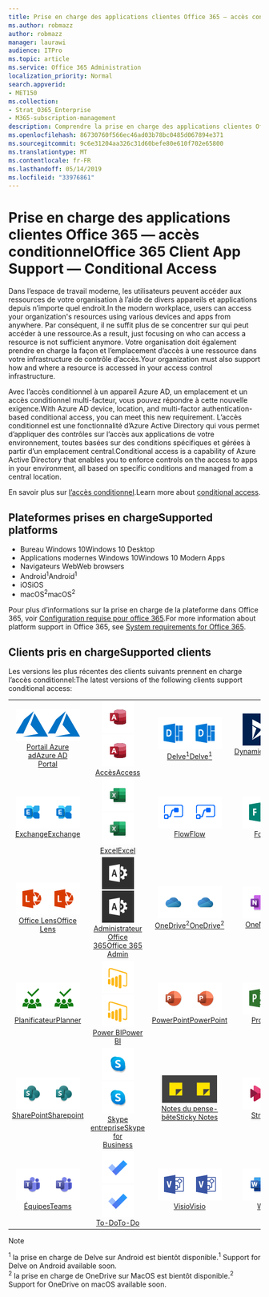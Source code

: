 ```yaml
---
title: Prise en charge des applications clientes Office 365 — accès conditionnel
ms.author: robmazz
author: robmazz
manager: laurawi
audience: ITPro
ms.topic: article
ms.service: Office 365 Administration
localization_priority: Normal
search.appverid:
- MET150
ms.collection:
- Strat_O365_Enterprise
- M365-subscription-management
description: Comprendre la prise en charge des applications clientes Office 365 pour l’accès conditionnel
ms.openlocfilehash: 86730760f566ec46ad03b78bc0485d067894e371
ms.sourcegitcommit: 9c6e31204aa326c31d60befe80e610f702e65800
ms.translationtype: MT
ms.contentlocale: fr-FR
ms.lasthandoff: 05/14/2019
ms.locfileid: "33976861"
---
```

# <a name="office-365-client-app-support--conditional-access"></a><span data-ttu-id="fcc04-103">Prise en charge des applications clientes Office 365 — accès conditionnel</span><span class="sxs-lookup"><span data-stu-id="fcc04-103">Office 365 Client App Support — Conditional Access</span></span>

<span data-ttu-id="fcc04-104">Dans l’espace de travail moderne, les utilisateurs peuvent accéder aux ressources de votre organisation à l’aide de divers appareils et applications depuis n’importe quel endroit.</span><span class="sxs-lookup"><span data-stu-id="fcc04-104">In the modern workplace, users can access your organization's resources using various devices and apps from anywhere.</span></span> <span data-ttu-id="fcc04-105">Par conséquent, il ne suffit plus de se concentrer sur qui peut accéder à une ressource.</span><span class="sxs-lookup"><span data-stu-id="fcc04-105">As a result, just focusing on who can access a resource is not sufficient anymore.</span></span> <span data-ttu-id="fcc04-106">Votre organisation doit également prendre en charge la façon et l’emplacement d’accès à une ressource dans votre infrastructure de contrôle d’accès.</span><span class="sxs-lookup"><span data-stu-id="fcc04-106">Your organization must also support how and where a resource is accessed in your access control infrastructure.</span></span>

<span data-ttu-id="fcc04-107">Avec l’accès conditionnel à un appareil Azure AD, un emplacement et un accès conditionnel multi-facteur, vous pouvez répondre à cette nouvelle exigence.</span><span class="sxs-lookup"><span data-stu-id="fcc04-107">With Azure AD device, location, and multi-factor authentication-based conditional access, you can meet this new requirement.</span></span> <span data-ttu-id="fcc04-108">L’accès conditionnel est une fonctionnalité d’Azure Active Directory qui vous permet d’appliquer des contrôles sur l’accès aux applications de votre environnement, toutes basées sur des conditions spécifiques et gérées à partir d’un emplacement central.</span><span class="sxs-lookup"><span data-stu-id="fcc04-108">Conditional access is a capability of Azure Active Directory that enables you to enforce controls on the access to apps in your environment, all based on specific conditions and managed from a central location.</span></span>

<span data-ttu-id="fcc04-109">En savoir plus sur [l’accès conditionnel](https://docs.microsoft.com/azure/active-directory/conditional-access/).</span><span class="sxs-lookup"><span data-stu-id="fcc04-109">Learn more about [conditional access](https://docs.microsoft.com/azure/active-directory/conditional-access/).</span></span>

## <a name="supported-platforms"></a><span data-ttu-id="fcc04-110">Plateformes prises en charge</span><span class="sxs-lookup"><span data-stu-id="fcc04-110">Supported platforms</span></span>

 - <span data-ttu-id="fcc04-111">Bureau Windows 10</span><span class="sxs-lookup"><span data-stu-id="fcc04-111">Windows 10 Desktop</span></span>
 - <span data-ttu-id="fcc04-112">Applications modernes Windows 10</span><span class="sxs-lookup"><span data-stu-id="fcc04-112">Windows 10 Modern Apps</span></span>
 - <span data-ttu-id="fcc04-113">Navigateurs Web</span><span class="sxs-lookup"><span data-stu-id="fcc04-113">Web browsers</span></span>
 - <span data-ttu-id="fcc04-114">Android<sup>1</sup></span><span class="sxs-lookup"><span data-stu-id="fcc04-114">Android<sup>1</sup></span></span>
 - <span data-ttu-id="fcc04-115">iOS</span><span class="sxs-lookup"><span data-stu-id="fcc04-115">iOS</span></span>
 - <span data-ttu-id="fcc04-116">macOS<sup>2</sup></span><span class="sxs-lookup"><span data-stu-id="fcc04-116">macOS<sup>2</sup></span></span>

<span data-ttu-id="fcc04-117">Pour plus d’informations sur la prise en charge de la plateforme dans Office 365, voir [Configuration requise pour office 365](https://products.office.com/office-system-requirements).</span><span class="sxs-lookup"><span data-stu-id="fcc04-117">For more information about platform support in Office 365, see [System requirements for Office 365](https://products.office.com/office-system-requirements).</span></span>

## <a name="supported-clients"></a><span data-ttu-id="fcc04-118">Clients pris en charge</span><span class="sxs-lookup"><span data-stu-id="fcc04-118">Supported clients</span></span>

<span data-ttu-id="fcc04-119">Les versions les plus récentes des clients suivants prennent en charge l’accès conditionnel:</span><span class="sxs-lookup"><span data-stu-id="fcc04-119">The latest versions of the following clients support conditional access:</span></span>

| | | | | | |
|:---:|:---:|:---:|:---:|:---:|:---:|
| <span data-ttu-id="fcc04-120">![Icône Azure](media/o365-azure-64x64.png)</span><span class="sxs-lookup"><span data-stu-id="fcc04-120">![Azure icon](media/o365-azure-64x64.png)</span></span> <br> [<span data-ttu-id="fcc04-121">Portail Azure <br> ad</span><span class="sxs-lookup"><span data-stu-id="fcc04-121">Azure AD <br> Portal </span></span>](https://azure.microsoft.com/features/azure-portal/) | <span data-ttu-id="fcc04-122">![Icône accès](media/o365-access-64x64.png)</span><span class="sxs-lookup"><span data-stu-id="fcc04-122">![Access icon](media/o365-access-64x64.png)</span></span> <br> [<span data-ttu-id="fcc04-123">Accès</span><span class="sxs-lookup"><span data-stu-id="fcc04-123">Access</span></span>](https://products.office.com/access) | <span data-ttu-id="fcc04-124">![Icône Delve](media/o365-delve-64x64.png)</span><span class="sxs-lookup"><span data-stu-id="fcc04-124">![Delve icon](media/o365-delve-64x64.png)</span></span> <br> [<span data-ttu-id="fcc04-125">Delve<sup>1</sup></span><span class="sxs-lookup"><span data-stu-id="fcc04-125">Delve<sup>1</sup></span></span>](https://products.office.com/business/intelligent-search) | <span data-ttu-id="fcc04-126">![Icône Dynamics 365](media/o365-dynamics365-64x64.png)</span><span class="sxs-lookup"><span data-stu-id="fcc04-126">![Dynamics 365 icon](media/o365-dynamics365-64x64.png)</span></span> <br> [<span data-ttu-id="fcc04-127">Dynamics 365</span><span class="sxs-lookup"><span data-stu-id="fcc04-127">Dynamics 365</span></span>](https://dynamics.microsoft.com) | <span data-ttu-id="fcc04-128">![Icône de serveur Edge](media/o365-edge-64x64.png)</span><span class="sxs-lookup"><span data-stu-id="fcc04-128">![Edge icon](media/o365-edge-64x64.png)</span></span> <br> [<span data-ttu-id="fcc04-129">Cadre</span><span class="sxs-lookup"><span data-stu-id="fcc04-129">Edge</span></span>](https://www.microsoft.com/windows/microsoft-edge) 
| <span data-ttu-id="fcc04-130">![Icône Exchange](media/o365-exchange-64x64.png)</span><span class="sxs-lookup"><span data-stu-id="fcc04-130">![Exchange icon](media/o365-exchange-64x64.png)</span></span> <br> [<span data-ttu-id="fcc04-131">Exchange</span><span class="sxs-lookup"><span data-stu-id="fcc04-131">Exchange</span></span>](https://products.office.com/exchange/exchange-online) | <span data-ttu-id="fcc04-132">![Icône Excel](media/o365-excel-64x64.png)</span><span class="sxs-lookup"><span data-stu-id="fcc04-132">![Excel icon](media/o365-excel-64x64.png)</span></span> <br> [<span data-ttu-id="fcc04-133">Excel</span><span class="sxs-lookup"><span data-stu-id="fcc04-133">Excel</span></span>](https://products.office.com/excel) | <span data-ttu-id="fcc04-134">![Icône de flux](media/o365-flow-64x64.png)</span><span class="sxs-lookup"><span data-stu-id="fcc04-134">![Flow icon](media/o365-flow-64x64.png)</span></span> <br> [<span data-ttu-id="fcc04-135">Flow</span><span class="sxs-lookup"><span data-stu-id="fcc04-135">Flow</span></span>](https://flow.microsoft.com) | <span data-ttu-id="fcc04-136">![Icône formulaires](media/o365-forms-64x64.png)</span><span class="sxs-lookup"><span data-stu-id="fcc04-136">![Forms icon](media/o365-forms-64x64.png)</span></span> <br> [<span data-ttu-id="fcc04-137">Forms</span><span class="sxs-lookup"><span data-stu-id="fcc04-137">Forms</span></span>](https://flow.microsoft.com/connectors/shared_microsoftforms/microsoft-forms/) | <span data-ttu-id="fcc04-138">![Icône Kaizala](media/o365-kaizala-64x64.png)</span><span class="sxs-lookup"><span data-stu-id="fcc04-138">![Kaizala icon](media/o365-kaizala-64x64.png)</span></span> <br> [<span data-ttu-id="fcc04-139">Kaizala</span><span class="sxs-lookup"><span data-stu-id="fcc04-139">Kaizala</span></span>](https://products.office.com/en/business/microsoft-kaizala) 
| <span data-ttu-id="fcc04-140">![Icône de l’objectif](media/o365-lens-64x64.png)</span><span class="sxs-lookup"><span data-stu-id="fcc04-140">![Lens icon](media/o365-lens-64x64.png)</span></span> <br> [<span data-ttu-id="fcc04-141">Office Lens</span><span class="sxs-lookup"><span data-stu-id="fcc04-141">Office Lens</span></span>](https://www.microsoft.com/p/office-lens/9wzdncrfj3t8?activetab=pivot%3Aoverviewtab) | <span data-ttu-id="fcc04-142">![Icône d’administrateur Office 365](media/o365-o365admin-64x64.png)</span><span class="sxs-lookup"><span data-stu-id="fcc04-142">![Office 365 Admin icon](media/o365-o365admin-64x64.png)</span></span> <br> [<span data-ttu-id="fcc04-143">Administrateur Office <br> 365</span><span class="sxs-lookup"><span data-stu-id="fcc04-143">Office 365 <br> Admin</span></span>](https://products.office.com/business/manage-office-365-admin-app) | <span data-ttu-id="fcc04-144">![Icône OneDrive entreprise](media/o365-OneDrive-64x64.png)</span><span class="sxs-lookup"><span data-stu-id="fcc04-144">![OneDrive for Business icon](media/o365-OneDrive-64x64.png)</span></span> <br> [<span data-ttu-id="fcc04-145">OneDrive<sup>2</sup></span><span class="sxs-lookup"><span data-stu-id="fcc04-145">OneDrive<sup>2</sup></span></span>](https://products.office.com/onedrive-for-business/online-cloud-storage) | <span data-ttu-id="fcc04-146">![Icône OneNote](media/o365-OneNote-64x64.png)</span><span class="sxs-lookup"><span data-stu-id="fcc04-146">![OneNote icon](media/o365-OneNote-64x64.png)</span></span> <br> [<span data-ttu-id="fcc04-147">OneNote</span><span class="sxs-lookup"><span data-stu-id="fcc04-147">OneNote</span></span>](https://products.office.com/onenote) | <span data-ttu-id="fcc04-148">![Icône Outlook](media/o365-outlook-64x64.png)</span><span class="sxs-lookup"><span data-stu-id="fcc04-148">![Outlook icon](media/o365-outlook-64x64.png)</span></span> <br> [<span data-ttu-id="fcc04-149">Outlook</span><span class="sxs-lookup"><span data-stu-id="fcc04-149">Outlook</span></span>](https://products.office.com/outlook) |
| <span data-ttu-id="fcc04-150">![Icône du planificateur](media/o365-planner-64x64.png)</span><span class="sxs-lookup"><span data-stu-id="fcc04-150">![Planner icon](media/o365-planner-64x64.png)</span></span> <br> [<span data-ttu-id="fcc04-151">Planificateur</span><span class="sxs-lookup"><span data-stu-id="fcc04-151">Planner</span></span>](https://products.office.com/business/task-management-software) | <span data-ttu-id="fcc04-152">![Icône PowerBI](media/o365-powerbi-64x64.png)</span><span class="sxs-lookup"><span data-stu-id="fcc04-152">![PowerBI icon](media/o365-powerbi-64x64.png)</span></span> <br> [<span data-ttu-id="fcc04-153">Power BI</span><span class="sxs-lookup"><span data-stu-id="fcc04-153">Power BI</span></span>](https://powerbi.microsoft.com) | <span data-ttu-id="fcc04-154">![Icône PowerPoint](media/o365-powerpoint-64x64.png)</span><span class="sxs-lookup"><span data-stu-id="fcc04-154">![PowerPoint icon](media/o365-powerpoint-64x64.png)</span></span> <br> [<span data-ttu-id="fcc04-155">PowerPoint</span><span class="sxs-lookup"><span data-stu-id="fcc04-155">PowerPoint</span></span>](https://products.office.com/powerpoint) | <span data-ttu-id="fcc04-156">![Icône de projet](media/o365-project-64x64.png)</span><span class="sxs-lookup"><span data-stu-id="fcc04-156">![Project icon](media/o365-project-64x64.png)</span></span> <br> [<span data-ttu-id="fcc04-157">Project</span><span class="sxs-lookup"><span data-stu-id="fcc04-157">Project</span></span>](https://products.office.com/project) | <span data-ttu-id="fcc04-158">![Icône Publisher](media/o365-publisher-64x64.png)</span><span class="sxs-lookup"><span data-stu-id="fcc04-158">![Publisher icon](media/o365-publisher-64x64.png)</span></span> <br> [<span data-ttu-id="fcc04-159">Publisher</span><span class="sxs-lookup"><span data-stu-id="fcc04-159">Publisher</span></span>](https://products.office.com/publisher)
| <span data-ttu-id="fcc04-160">![Icône SharePoint](media/o365-sharepoint-64x64.png)</span><span class="sxs-lookup"><span data-stu-id="fcc04-160">![SharePoint icon](media/o365-sharepoint-64x64.png)</span></span> <br> [<span data-ttu-id="fcc04-161">SharePoint</span><span class="sxs-lookup"><span data-stu-id="fcc04-161">Sharepoint</span></span>](https://products.office.com/sharepoint) | <span data-ttu-id="fcc04-162">![Icône Skype entreprise](media/o365-skypeforbusiness-64x64.png)</span><span class="sxs-lookup"><span data-stu-id="fcc04-162">![Skype for Business icon](media/o365-skypeforbusiness-64x64.png)</span></span> <br> [<span data-ttu-id="fcc04-163">Skype <br> entreprise</span><span class="sxs-lookup"><span data-stu-id="fcc04-163">Skype for <br> Business</span></span>](https://www.skype.com/business/) | <span data-ttu-id="fcc04-164">![Icône de pense-bête](media/o365-stickynotes-64x64.png)</span><span class="sxs-lookup"><span data-stu-id="fcc04-164">![Sticky Notes icon](media/o365-stickynotes-64x64.png)</span></span> <br> [<span data-ttu-id="fcc04-165">Notes du pense-bête</span><span class="sxs-lookup"><span data-stu-id="fcc04-165">Sticky Notes</span></span>](https://www.microsoft.com/p/microsoft-sticky-notes/9nblggh4qghw) | <span data-ttu-id="fcc04-166">![Icône de flux](media/o365-stream-64x64.png)</span><span class="sxs-lookup"><span data-stu-id="fcc04-166">![Stream icon](media/o365-stream-64x64.png)</span></span> <br> [<span data-ttu-id="fcc04-167">Stream</span><span class="sxs-lookup"><span data-stu-id="fcc04-167">Stream</span></span>](https://stream.microsoft.com) | <span data-ttu-id="fcc04-168">![Icône Sway](media/o365-sway-64x64.png)</span><span class="sxs-lookup"><span data-stu-id="fcc04-168">![Sway icon](media/o365-sway-64x64.png)</span></span> <br> [<span data-ttu-id="fcc04-169">Sway</span><span class="sxs-lookup"><span data-stu-id="fcc04-169">Sway</span></span>](https://sway.com) 
| <span data-ttu-id="fcc04-170">![Icône teams](media/o365-teams-64x64.png)</span><span class="sxs-lookup"><span data-stu-id="fcc04-170">![Teams icon](media/o365-teams-64x64.png)</span></span> <br> [<span data-ttu-id="fcc04-171">Équipes</span><span class="sxs-lookup"><span data-stu-id="fcc04-171">Teams</span></span>](https://products.office.com/microsoft-teams/group-chat-software) | <span data-ttu-id="fcc04-172">![Icône action](media/o365-todo-64x64.png)</span><span class="sxs-lookup"><span data-stu-id="fcc04-172">![To-Do icon](media/o365-todo-64x64.png)</span></span> <br> [<span data-ttu-id="fcc04-173">To-Do</span><span class="sxs-lookup"><span data-stu-id="fcc04-173">To-Do</span></span>](https://todo.microsoft.com) | <span data-ttu-id="fcc04-174">![Icône Visio](media/o365-visio-64x64.png)</span><span class="sxs-lookup"><span data-stu-id="fcc04-174">![Visio icon](media/o365-visio-64x64.png)</span></span> <br> [<span data-ttu-id="fcc04-175">Visio</span><span class="sxs-lookup"><span data-stu-id="fcc04-175">Visio</span></span>](https://products.office.com/visio/flowchart-software) | <span data-ttu-id="fcc04-176">![Icône Word](media/o365-word-64x64.png)</span><span class="sxs-lookup"><span data-stu-id="fcc04-176">![Word icon](media/o365-word-64x64.png)</span></span> <br> [<span data-ttu-id="fcc04-177">Word</span><span class="sxs-lookup"><span data-stu-id="fcc04-177">Word</span></span>](https://products.office.com/word) | <span data-ttu-id="fcc04-178">![Icône Yammer](media/o365-yammer-64x64.png)</span><span class="sxs-lookup"><span data-stu-id="fcc04-178">![Yammer icon](media/o365-yammer-64x64.png)</span></span> <br> [<span data-ttu-id="fcc04-179">Yammer</span><span class="sxs-lookup"><span data-stu-id="fcc04-179">Yammer</span></span>](https://products.office.com/yammer/yammer-overview)

> [!NOTE]
> <span data-ttu-id="fcc04-180"><sup>1</sup> la prise en charge de Delve sur Android est bientôt disponible.</span><span class="sxs-lookup"><span data-stu-id="fcc04-180"><sup>1</sup> Support for Delve on Android available soon.</span></span> <br>
> <span data-ttu-id="fcc04-181"><sup>2</sup> la prise en charge de OneDrive sur MacOS est bientôt disponible.</span><span class="sxs-lookup"><span data-stu-id="fcc04-181"><sup>2</sup> Support for OneDrive on macOS available soon.</span></span>